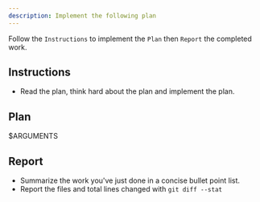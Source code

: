 ```yaml
---
description: Implement the following plan
---
```


Follow the `Instructions` to implement the `Plan` then `Report` the completed work.

## Instructions
- Read the plan, think hard about the plan and implement the plan.

## Plan
$ARGUMENTS

## Report
- Summarize the work you've just done in a concise bullet point list.
- Report the files and total lines changed with `git diff --stat`
